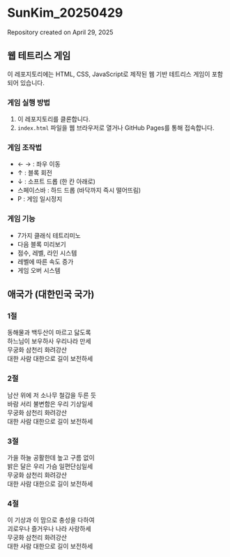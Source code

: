 # SunKim_20250429

Repository created on April 29, 2025

## 웹 테트리스 게임

이 레포지토리에는 HTML, CSS, JavaScript로 제작된 웹 기반 테트리스 게임이 포함되어 있습니다.

### 게임 실행 방법
1. 이 레포지토리를 클론합니다.
2. `index.html` 파일을 웹 브라우저로 열거나 GitHub Pages를 통해 접속합니다.

### 게임 조작법
- ← → : 좌우 이동
- ↑ : 블록 회전
- ↓ : 소프트 드롭 (한 칸 아래로)
- 스페이스바 : 하드 드롭 (바닥까지 즉시 떨어뜨림)
- P : 게임 일시정지

### 게임 기능
- 7가지 클래식 테트리미노
- 다음 블록 미리보기
- 점수, 레벨, 라인 시스템
- 레벨에 따른 속도 증가
- 게임 오버 시스템

## 애국가 (대한민국 국가)

### 1절
동해물과 백두산이 마르고 닳도록  
하느님이 보우하사 우리나라 만세  
무궁화 삼천리 화려강산  
대한 사람 대한으로 길이 보전하세

### 2절
남산 위에 저 소나무 철갑을 두른 듯  
바람 서리 불변함은 우리 기상일세  
무궁화 삼천리 화려강산  
대한 사람 대한으로 길이 보전하세

### 3절
가을 하늘 공활한데 높고 구름 없이  
밝은 달은 우리 가슴 일편단심일세  
무궁화 삼천리 화려강산  
대한 사람 대한으로 길이 보전하세

### 4절
이 기상과 이 맘으로 충성을 다하여  
괴로우나 즐거우나 나라 사랑하세  
무궁화 삼천리 화려강산  
대한 사람 대한으로 길이 보전하세
